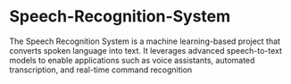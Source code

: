 # Speech-Recognition-System
The Speech Recognition System is a machine learning-based project that converts spoken language into text. It leverages advanced speech-to-text models to enable applications such as voice assistants, automated transcription, and real-time command recognition
